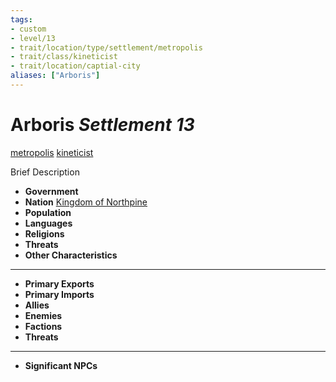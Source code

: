 ```yaml
---
tags:
- custom
- level/13 
- trait/location/type/settlement/metropolis 
- trait/class/kineticist 
- trait/location/captial-city
aliases: ["Arboris"]
---
```

# Arboris *Settlement 13*
[metropolis](../../../../_rules/traits/metropolis-gmg.md) [kineticist](../../../../rules-custom/traits/kineticist.md) 

Brief Description

- **Government** 
- **Nation** [Kingdom of Northpine](../kingdom-of-northpine.md)
- **Population** 
- **Languages** 
- **Religions**
- **Threats** 
- **Other Characteristics** 
---
- **Primary Exports** 
- **Primary Imports** 
- **Allies** 
- **Enemies** 
- **Factions** 
- **Threats** 
---
- **Significant NPCs** 